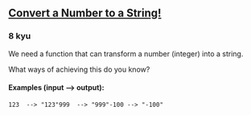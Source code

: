 <h2><a href=https://www.codewars.com/kata/5265326f5fda8eb1160004c8/train/cpp target="_blank">Convert a Number to a String!</a></h2><h3>8 kyu</h3><p>We need a function that can transform a number (integer) into a string.</p><p>What ways of achieving this do you know?</p><h4 id="examples-input----output">Examples (input --&gt; output):</h4><pre><code>123  --&gt; "123"999  --&gt; "999"-100 --&gt; "-100"</code></pre>